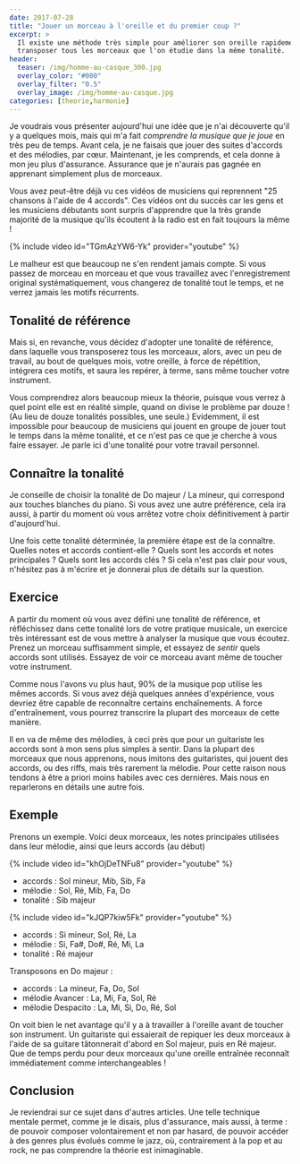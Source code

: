 ```yaml
---
date: 2017-07-28
title: "Jouer un morceau à l'oreille et du premier coup ?"
excerpt: >
  Il existe une méthode très simple pour améliorer son oreille rapidement : 
  transposer tous les morceaux que l'on étudie dans la même tonalité.
header:
  teaser: /img/homme-au-casque_300.jpg
  overlay_color: "#000"
  overlay_filter: "0.5"
  overlay_image: /img/homme-au-casque.jpg
categories: [theorie,harmonie]
---
```


Je voudrais vous présenter aujourd'hui une idée que je n'ai découverte qu'il y 
a quelques mois, mais qui m'a fait *comprendre la musique que je joue* en très 
peu de temps. Avant cela, je ne faisais que jouer des suites d'accords et des 
mélodies, par cœur. Maintenant, je les comprends, et cela donne à mon jeu plus 
d'assurance. Assurance que je n'aurais pas gagnée en apprenant simplement plus 
de morceaux.

Vous avez peut-être déjà vu ces vidéos de musiciens qui reprennent "25 chansons 
à l'aide de 4 accords". Ces vidéos ont du succès car les gens et les musiciens 
débutants sont surpris d'apprendre que la très grande majorité de la musique 
qu'ils écoutent à la radio est en fait toujours la même !

{% include video id="TGmAzYW6-Yk" provider="youtube" %}

Le malheur est que beaucoup ne s'en rendent jamais compte. Si vous passez de 
morceau en morceau et que vous travaillez avec l'enregistrement original 
systématiquement, vous changerez de tonalité tout le temps, et ne verrez jamais 
les motifs récurrents.

## Tonalité de référence

Mais si, en revanche, vous décidez d'adopter une tonalité de référence, dans 
laquelle vous transposerez tous les morceaux, alors, avec un peu de travail, au 
bout de quelques mois, votre oreille, à force de répétition, intégrera ces 
motifs, et saura les repérer, à terme, sans même toucher votre instrument.

Vous comprendrez alors beaucoup mieux la théorie, puisque vous verrez à quel 
point elle est en réalité simple, quand on divise le problème par douze ! (Au 
lieu de douze tonalités possibles, une seule.) Evidemment, il est impossible 
pour beaucoup de musiciens qui jouent en groupe de jouer tout le temps dans la 
même tonalité, et ce n'est pas ce que je cherche à vous faire essayer. Je parle 
ici d'une tonalité pour votre travail personnel.

## Connaître la tonalité

Je conseille de choisir la tonalité de Do majeur / La mineur, qui correspond 
aux touches blanches du piano. Si vous avez une autre préférence, cela ira 
aussi, à partir du moment où vous arrêtez votre choix définitivement à partir 
d'aujourd'hui.

Une fois cette tonalité déterminée, la première étape est de la connaître. 
Quelles notes et accords contient-elle ? Quels sont les accords et notes 
principales ? Quels sont les accords clés ? Si cela n'est pas clair pour vous, 
n'hésitez pas à m'écrire et je donnerai plus de détails sur la question.

## Exercice

A partir du moment où vous avez défini une tonalité de référence, et 
réfléchissez dans cette tonalité lors de votre pratique musicale, un exercice 
très intéressant est de vous mettre à analyser la musique que vous écoutez. 
Prenez un morceau suffisamment simple, et essayez de *sentir* quels accords 
sont utilisés. Essayez de voir ce morceau avant même de toucher votre 
instrument.

Comme nous l'avons vu plus haut, 90% de la musique pop utilise les mêmes 
accords. Si vous avez déjà quelques années d'expérience, vous devriez être 
capable de reconnaître certains enchaînements. A force d'entraînement, vous 
pourrez transcrire la plupart des morceaux de cette manière.

Il en va de même des mélodies, à ceci près que pour un guitariste les accords 
sont à mon sens plus simples à sentir. Dans la plupart des morceaux que nous 
apprenons, nous imitons des guitaristes, qui jouent des accords, ou des riffs, 
mais très rarement la mélodie. Pour cette raison nous tendons à être a priori 
moins habiles avec ces dernières. Mais nous en reparlerons en détails une autre 
fois.

## Exemple

Prenons un exemple. Voici deux morceaux, les notes principales utilisées dans 
leur mélodie, ainsi que leurs accords (au début)

{% include video id="khOjDeTNFu8" provider="youtube" %}

- accords : Sol mineur, Mib, Sib, Fa
- mélodie : Sol, Ré, Mib, Fa, Do
- tonalité : Sib majeur

{% include video id="kJQP7kiw5Fk" provider="youtube" %}

- accords : Si mineur, Sol, Ré, La
- mélodie : Si, Fa#, Do#, Ré, Mi, La
- tonalité : Ré majeur

Transposons en Do majeur :

- accords : La mineur, Fa, Do, Sol
- mélodie Avancer : La, Mi, Fa, Sol, Ré
- mélodie Despacito : La, Mi, Si, Do, Ré, Sol

On voit bien le net avantage qu'il y a à travailler à l'oreille avant de 
toucher son instrument. Un guitariste qui essaierait de repiquer les deux 
morceaux à l'aide de sa guitare tâtonnerait d'abord en Sol majeur, puis en Ré 
majeur. Que de temps perdu pour deux morceaux qu'une oreille entraînée 
reconnaît immédiatement comme interchangeables !

## Conclusion

Je reviendrai sur ce sujet dans d'autres articles. Une telle technique mentale 
permet, comme je le disais, plus d'assurance, mais aussi, à terme : de pouvoir 
composer volontairement et non par hasard, de pouvoir accéder à des genres plus 
évolués comme le jazz, où, contrairement à la pop et au rock, ne pas comprendre 
la théorie est inimaginable.
